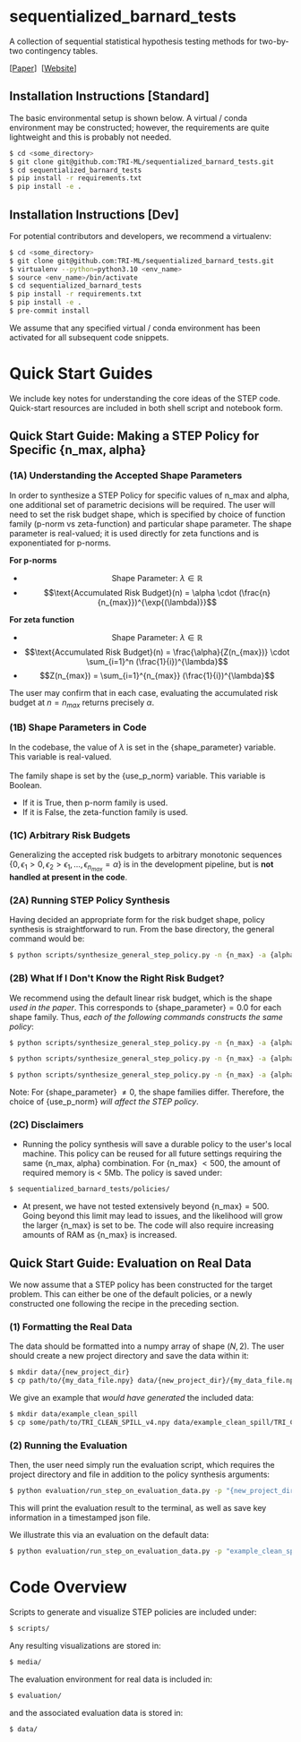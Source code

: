 # sequentialized_barnard_tests
A collection of sequential statistical hypothesis testing methods for two-by-two contingency tables.

[[Paper](https://www.arxiv.org/abs/2503.10966)]&nbsp;&nbsp;[[Website](https://tri-ml.github.io/step/)]
<!-- ## Development Plan
This codebase will be developed into a standalone pip package, with planned release date June 2025.

Current features:
- Fully automated STEP policy synthesis
- Baseline sequential method implementations of [SAVI](https://www.sciencedirect.com/science/article/pii/S0167715223000597?via%3Dihub) and [Lai](https://projecteuclid.org/journals/annals-of-statistics/volume-16/issue-2/Nearly-Optimal-Sequential-Tests-of-Composite-Hypotheses/10.1214/aos/1176350840.full) procedures.
- Validation tools
    - STEP policy visualization
    - Verification of Type-1 Error control
- Unit tests
    - Method functionality
    - Recreate results from our [paper](https://www.arxiv.org/abs/2503.10966).

Features in development:
- Demonstration scripts for each stage of the STEP evaluation pipeline
- Approximately optimal risk budget estimation tool based on evaluator priors on $$(p_0, p_1)$$
- Fundamental limit estimator for guiding evaluation effort
    - Determine if a particular effect size is plausibly discoverable given the evaluation budget
- Baseline implementation of a sequential Barnard procedure which controls Type-1 error -->

## Installation Instructions \[Standard\]
The basic environmental setup is shown below. A virtual / conda environment may be constructed; however, the requirements are quite lightweight and this is probably not needed.
```bash
$ cd <some_directory>
$ git clone git@github.com:TRI-ML/sequentialized_barnard_tests.git
$ cd sequentialized_barnard_tests
$ pip install -r requirements.txt
$ pip install -e .
```

## Installation Instructions \[Dev\]
For potential contributors and developers, we recommend a virtualenv:
```bash
$ cd <some_directory>
$ git clone git@github.com:TRI-ML/sequentialized_barnard_tests.git
$ virtualenv --python=python3.10 <env_name>
$ source <env_name>/bin/activate
$ cd sequentialized_barnard_tests
$ pip install -r requirements.txt
$ pip install -e .
$ pre-commit install
```

We assume that any specified virtual / conda environment has been activated for all subsequent code snippets.

# Quick Start Guides
We include key notes for understanding the core ideas of the STEP code. Quick-start resources are included in both shell script and notebook form.

## Quick Start Guide: Making a STEP Policy for Specific \{n_max, alpha\}

### (1A) Understanding the Accepted Shape Parameters
In order to synthesize a STEP Policy for specific values of n_max and alpha, one additional set of parametric decisions will be required. The user will need to set the risk budget shape, which is specified by choice of function family (p-norm vs zeta-function) and particular shape parameter. The shape parameter is real-valued; it is used directly for zeta functions and is exponentiated for p-norms.

**For p-norms**
- $$\text{Shape Parameter: } \lambda \in \mathbb{R}$$
- $$\text{Accumulated Risk Budget}(n) = \alpha \cdot (\frac{n}{n_{max}})^{\exp{(\lambda)}}$$

**For zeta function**
- $$\text{Shape Parameter: } \lambda \in \mathbb{R}$$
- $$\text{Accumulated Risk Budget}(n) = \frac{\alpha}{Z(n_{max})} \cdot \sum_{i=1}^n (\frac{1}{i})^{\lambda}$$
- $$Z(n_{max}) = \sum_{i=1}^{n_{max}} (\frac{1}{i})^{\lambda}$$

The user may confirm that in each case, evaluating the accumulated risk budget at $`n=n_{max}`$ returns precisely $\alpha$.


### (1B) Shape Parameters in Code
In the codebase, the value of $\lambda$ is set in the \{shape_parameter\} variable. This variable is real-valued.\
\
The family shape is set by the \{use_p_norm\} variable. This variable is Boolean.
- If it is True, then p-norm family is used.
- If it is False, the zeta-function family is used.


### (1C) Arbitrary Risk Budgets
Generalizing the accepted risk budgets to arbitrary monotonic sequences $`\{0, \epsilon_1 > 0, \epsilon_2 > \epsilon_1, ..., \epsilon_{n_{max}} = \alpha\}`$ is in the development pipeline, but is **not handled at present in the code**.


### (2A) Running STEP Policy Synthesis
Having decided an appropriate form for the risk budget shape, policy synthesis is straightforward to run. From the base directory, the general command would be:

```bash
$ python scripts/synthesize_general_step_policy.py -n {n_max} -a {alpha} -pz {shape_parameter} -up {use_p_norm}
```

### (2B) What If I Don't Know the Right Risk Budget?
We recommend using the default linear risk budget, which is the shape *used in the paper*. This corresponds to \{shape_parameter\}$`= 0.0`$ for each shape family. Thus, *each of the following commands constructs the same policy*:

```bash
$ python scripts/synthesize_general_step_policy.py -n {n_max} -a {alpha}
```
```bash
$ python scripts/synthesize_general_step_policy.py -n {n_max} -a {alpha} -pz {0.0} -up "True"
```
```bash
$ python scripts/synthesize_general_step_policy.py -n {n_max} -a {alpha} -pz {0.0} -up "False"
```

Note: For \{shape_parameter\} $`\neq 0`$, the shape families differ. Therefore, the choice of \{use_p_norm\} *will affect the STEP policy*.

### (2C) Disclaimers
- Running the policy synthesis will save a durable policy to the user's local machine. This policy can be reused for all future settings requiring the same \{n_max, alpha\} combination. For \{n_max\} $`< 500`$, the amount of required memory is < 5Mb. The policy is saved under:
```bash
$ sequentialized_barnard_tests/policies/
```

- At present, we have not tested extensively beyond \{n_max\}$`=500`$. Going beyond this limit may lead to issues, and the likelihood will grow the larger \{n_max\} is set to be. The code will also require increasing amounts of RAM as \{n_max\} is increased.

## Quick Start Guide: Evaluation on Real Data

We now assume that a STEP policy has been constructed for the target problem. This can either be one of the default policies, or a newly constructed one following the recipe in the preceding section.

### (1) Formatting the Real Data
The data should be formatted into a numpy array of shape $(N, 2)$. The user should create a new project directory and save the data within it:
```bash
$ mkdir data/{new_project_dir}
$ cp path/to/{my_data_file.npy} data/{new_project_dir}/{my_data_file.npy}
```

We give an example that *would have generated* the included data:
```bash
$ mkdir data/example_clean_spill
$ cp some/path/to/TRI_CLEAN_SPILL_v4.npy data/example_clean_spill/TRI_CLEAN_SPILL_v4.npy
```

### (2) Running the Evaluation
Then, the user need simply run the evaluation script, which requires the project directory and file in addition to the policy synthesis arguments:
```bash
$ python evaluation/run_step_on_evaluation_data.py -p "{new_project_dir}" -f "{my_data_file.npy}" -n {n_max} -a {alpha} -pz {shape_parameter} -up "{use_p_norm}"
```

This will print the evaluation result to the terminal, as well as save key information in a timestamped json file.

We illustrate this via an evaluation on the default data:
```bash
$ python evaluation/run_step_on_evaluation_data.py -p "example_clean_spill" -f "TRI_CLEAN_SPILL_v4.npy" -n {200} -a {0.05} -pz {0.0} -up "False"
```

# Code Overview
Scripts to generate and visualize STEP policies are included under:
```bash
$ scripts/
```

Any resulting visualizations are stored in:
```bash
$ media/
```

The evaluation environment for real data is included in:
```bash
$ evaluation/
```

and the associated evaluation data is stored in:
```bash
$ data/
```
